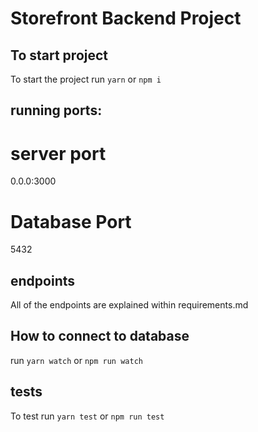 # Storefront Backend Project

## To start project
To start the project run `yarn` or `npm i`

## running ports:

# server port

0.0.0:3000

# Database Port
5432

## endpoints

All of the endpoints are explained within requirements.md

## How to connect to database

run `yarn watch` or `npm run watch`

## tests

To test run `yarn test` or `npm run test`
